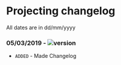 # Projecting changelog
All dates are in dd/mm/yyyy

### 05/03/2019 - ![version](https://img.shields.io/badge/version-0.0.0-green.svg)
- `ADDED` - Made Changelog 
